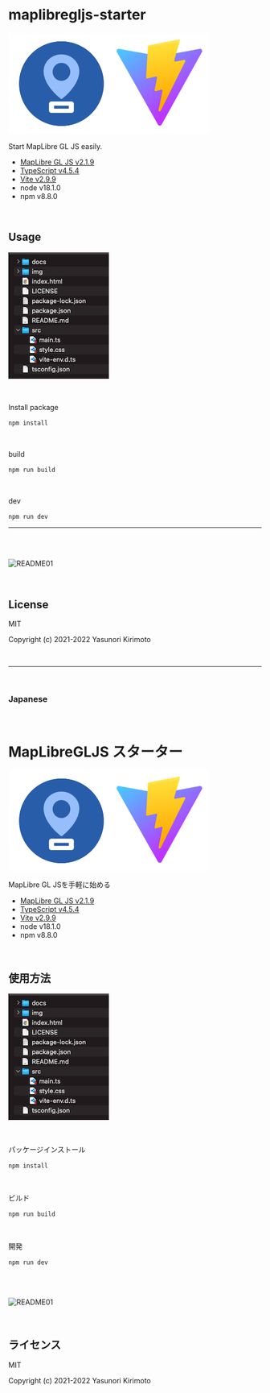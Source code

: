 # maplibregljs-starter

![README02](img/README02.png)

Start MapLibre GL JS easily.  
- [MapLibre GL JS v2.1.9](https://maplibre.org)  
- [TypeScript v4.5.4](https://www.typescriptlang.org)
- [Vite v2.9.9](https://vitejs.dev)  
- node v18.1.0
- npm v8.8.0

<br>

## Usage

![README03](img/README03.png)

<br>

Install package
```bash
npm install
```

<br>

build
```bash
npm run build
```

<br>

dev
```bash
npm run dev
```

---

<br>
<br>

![README01](img/README01.gif)

<br>

## License
MIT

Copyright (c) 2021-2022 Yasunori Kirimoto

<br>

---

<br>

### Japanese

<br>

# MapLibreGLJS スターター

![README02](img/README02.png)

MapLibre GL JSを手軽に始める
- [MapLibre GL JS v2.1.9](https://maplibre.org)  
- [TypeScript v4.5.4](https://www.typescriptlang.org)
- [Vite v2.9.9](https://vitejs.dev)  
- node v18.1.0
- npm v8.8.0

<br>

##  使用方法

![README03](img/README03.png)

<br>

パッケージインストール

```bash
npm install
```

<br>

ビルド

```bash
npm run build
```

<br>

開発

```bash
npm run dev
```

<br>
<br>

![README01](img/README01.gif)

<br>

## ライセンス
MIT

Copyright (c) 2021-2022 Yasunori Kirimoto

<br>
